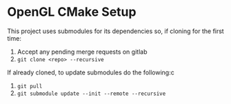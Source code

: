 # OpenGL CMake Setup

This project uses submodules for its dependencies so,
if cloning for the first time:
1. Accept any pending merge requests on gitlab
2. `git clone <repo> --recursive`

If already cloned, to update submodules do the following:c
1. `git pull`
2. `git submodule update --init --remote --recursive`
